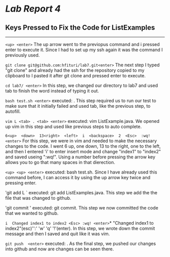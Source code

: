 # ***Lab Report 4***

## Keys Pressed to Fix the Code for ListExamples
---
`<up>
<enter>`   The up arrow went to the previopus command and i pressed enter to execute it. Since I had to set up my ssh again it was the command I previously used.

`git clone git@github.com:hfituri/lab7.git<enter>`  The next step I typed "git clone" and already had the ssh for the repository copied to my clipboard to I pasted it after git clone and pressed enter to execute.

`cd lab7/
<enter>` In this step, we changed our directory to lab7 and used tab to finish the word instead of typing it out.

`bash test.sh
<enter>` executed: . This step required us to run our test to make sure that it initially failed and used tab, like the previous step, to autofill.
  
`vim L
<tab>
.
<tab>
<enter>` executed: vim ListExample.java. We opened up vim in this step and used <tab> like previous steps to auto complete.

`6<up> 
<down> 
13<right> 
<left> 
i 
<backspace> 
2 
<Esc> 
:wq!
<enter>`  For this step, we were in vim and needed to make the necessary changes to the code. I went 6 up, one down, 13 to the right, one to the left, and then I entered 'i' to enter insert mode and change "index1" to "index2" and saved useing ":wq!". Using a number before pressing the arrow key allows you to go that many spaces in that dierection.

`<up>
<up>
<enter>` executed: bash test.sh. Since I have already used this command before, I can access it by using the up arrow key twice and pressing enter.

'git add L
<tab>
<enter>` executed: git add ListExamples.java. This step we add the the file that was changed to github.

'git commit
<enter>' executed: git commit. This step we now committed the code that we wanted to github.

`i 
Changed index1 to index2
<Esc>
:wq!
<enter>`* "Changed index1 to index2"(esc)'':' 'w' 'q' '!'(enter). In this step, we wrote down the commit message and then I saved and quit like it was vim.

`git push 
<enter>` executed: . As the final step, we pushed our changes into github and now are changes can be seen there.


